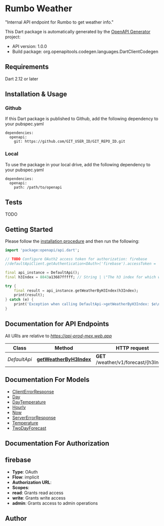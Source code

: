 # Rumbo Weather
\"Internal API endpoint for Rumbo to get weather info.\"


This Dart package is automatically generated by the [OpenAPI Generator](https://openapi-generator.tech) project:

- API version: 1.0.0
- Build package: org.openapitools.codegen.languages.DartClientCodegen

## Requirements

Dart 2.12 or later

## Installation & Usage

### Github
If this Dart package is published to Github, add the following dependency to your pubspec.yaml
```
dependencies:
  openapi:
    git: https://github.com/GIT_USER_ID/GIT_REPO_ID.git
```

### Local
To use the package in your local drive, add the following dependency to your pubspec.yaml
```
dependencies:
  openapi:
    path: /path/to/openapi
```

## Tests

TODO

## Getting Started

Please follow the [installation procedure](#installation--usage) and then run the following:

```dart
import 'package:openapi/api.dart';

// TODO Configure OAuth2 access token for authorization: firebase
//defaultApiClient.getAuthentication<OAuth>('firebase').accessToken = 'YOUR_ACCESS_TOKEN';

final api_instance = DefaultApi();
final h3Index = 8843a13687fffff; // String | \"The h3 index for which weather is requested. The responsibility falls on the client side to come up with  'good' h3 indeces to make caching work and also know when to update the weather widget should the device's  location change enough.\" 

try {
    final result = api_instance.getWeatherByH3Index(h3Index);
    print(result);
} catch (e) {
    print('Exception when calling DefaultApi->getWeatherByH3Index: $e\n');
}

```

## Documentation for API Endpoints

All URIs are relative to *https://api-prod-mex.web.app*

Class | Method | HTTP request | Description
------------ | ------------- | ------------- | -------------
*DefaultApi* | [**getWeatherByH3Index**](doc\/DefaultApi.md#getweatherbyh3index) | **GET** /weather/v1/forecast/{h3Index} | 


## Documentation For Models

 - [ClientErrorResponse](doc\/ClientErrorResponse.md)
 - [Day](doc\/Day.md)
 - [DayTemperature](doc\/DayTemperature.md)
 - [Hourly](doc\/Hourly.md)
 - [Now](doc\/Now.md)
 - [ServerErrorResponse](doc\/ServerErrorResponse.md)
 - [Temperature](doc\/Temperature.md)
 - [TwoDayForecast](doc\/TwoDayForecast.md)


## Documentation For Authorization


## firebase

- **Type**: OAuth
- **Flow**: implicit
- **Authorization URL**: 
- **Scopes**: 
 - **read**: Grants read access
 - **write**: Grants write access
 - **admin**: Grants access to admin operations


## Author



